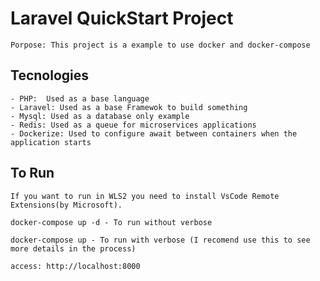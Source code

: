 # Laravel QuickStart Project
    
    Porpose: This project is a example to use docker and docker-compose

## Tecnologies
    
    - PHP:  Used as a base language
    - Laravel: Used as a base Framewok to build something
    - Mysql: Used as a database only example
    - Redis: Used as a queue for microservices applications
    - Dockerize: Used to configure await between containers when the application starts

## To Run
    If you want to run in WLS2 you need to install VsCode Remote Extensions(by Microsoft).
    
    docker-compose up -d - To run without verbose
    
    docker-compose up - To run with verbose (I recomend use this to see more details in the process)
    
    access: http://localhost:8000

